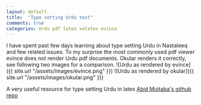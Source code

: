 ```yaml
---
layout: default
title:  "Type setting Urdu text"
comments: true
categories: Urdu pdf latex xelatex evince
---
```


I have spent past few days learning about type setting Urdu in Nastaleeq and few related issues. To my surprise the most commonly used pdf viewer evince does not render Urdu pdf documents. Okular renders it correctly, see following two images for a comparison.
![Urdu as rendered by evince]({{ site.url "/assets/images/evince.png" }})
![Urdu as rendered by okular]({{ site.url "/assets/images/okular.png" }})


A very useful resource for type setting Urdu in latex [Abid Mujtaba's github repo](https://github.com/abid-mujtaba/urdu-latex)
